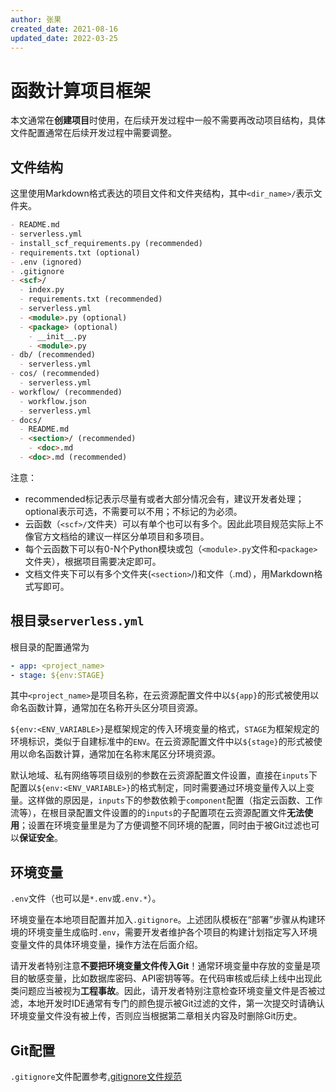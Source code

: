 ```yaml
---
author: 张果
created_date: 2021-08-16
updated_date: 2022-03-25
---
```


# 函数计算项目框架

本文通常在**创建项目**时使用，在后续开发过程中一般不需要再改动项目结构，具体文件配置通常在后续开发过程中需要调整。

## 文件结构

这里使用Markdown格式表达的项目文件和文件夹结构，其中`<dir_name>/`表示文件夹。

```markdown
- README.md
- serverless.yml
- install_scf_requirements.py (recommended)
- requirements.txt (optional)
- .env (ignored)
- .gitignore
- <scf>/
  - index.py
  - requirements.txt (recommended)
  - serverless.yml
  - <module>.py (optional)
  - <package> (optional)
    - __init__.py 
    - <module>.py 
- db/ (recommended)
  - serverless.yml
- cos/ (recommended)
  - serverless.yml 
- workflow/ (recommended)
  - workflow.json
  - serverless.yml
- docs/
  - README.md
  - <section>/ (recommended)
    - <doc>.md
  - <doc>.md (recommended)
```

注意：

- recommended标记表示尽量有或者大部分情况会有，建议开发者处理；optional表示可选，不需要可以不用；不标记的为必须。
- 云函数（`<scf>/`文件夹）可以有单个也可以有多个。因此此项目规范实际上不像官方文档给的建议一样区分单项目和多项目。
- 每个云函数下可以有0-N个Python模块或包（`<module>.py`文件和`<package>`文件夹），根据项目需要决定即可。
- 文档文件夹下可以有多个文件夹(`<section>`/)和文件（<doc>.md），用Markdown格式写即可。

## 根目录`serverless.yml`

根目录的配置通常为

```yaml
- app: <project_name>
- stage: ${env:STAGE}
```

其中`<project_name>`是项目名称，在云资源配置文件中以`${app}`的形式被使用以命名函数计算，通常加在名称开头区分项目资源。

`${env:<ENV_VARIABLE>}`是框架规定的传入环境变量的格式，`STAGE`为框架规定的环境标识，类似于自建标准中的`ENV`。在云资源配置文件中以`${stage}`的形式被使用以命名函数计算，通常加在名称末尾区分环境资源。

默认地域、私有网络等项目级别的参数在云资源配置文件设置，直接在`inputs`下配置以`${env:<ENV_VARIABLE>}`的格式制定，同时需要通过环境变量传入以上变量。这样做的原因是，`inputs`下的参数依赖于`component`配置（指定云函数、工作流等），在根目录配置文件设置的的`inputs`的子配置项在云资源配置文件**无法使用**；设置在环境变量里是为了方便调整不同环境的配置，同时由于被Git过滤也可以**保证安全**。

## 环境变量

`.env`文件（也可以是`*.env`或`.env.*`）。

环境变量在本地项目配置并加入`.gitignore`。上述团队模板在“部署”步骤从构建环境的环境变量生成临时`.env`，需要开发者维护各个项目的构建计划指定写入环境变量文件的具体环境变量，操作方法在后面介绍。

请开发者特别注意**不要把环境变量文件传入Git**！通常环境变量中存放的变量是项目的敏感变量，比如数据库密码、API密钥等等。在代码审核或后续上线中出现此类问题应当被视为**工程事故**。因此，请开发者特别注意检查环境变量文件是否被过滤，本地开发时IDE通常有专门的颜色提示被Git过滤的文件，第一次提交时请确认环境变量文件没有被上传，否则应当根据第二章相关内容及时删除Git历史。

## Git配置

`.gitignore`文件配置参考[.gitignore文件规范](../2_General_Principles_for_DevOps/2_2_z_gitignore.md)
